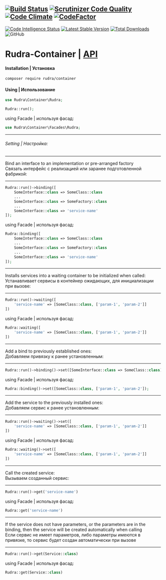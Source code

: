 [![Build Status](https://travis-ci.org/Jagepard/Rudra-Container.svg?branch=master)](https://travis-ci.org/Jagepard/Rudra-Container)
[![Scrutinizer Code Quality](https://scrutinizer-ci.com/g/Jagepard/Rudra-Container/badges/quality-score.png?b=master)](https://scrutinizer-ci.com/g/Jagepard/Rudra-Container/?branch=master)
[![Code Climate](https://codeclimate.com/github/Jagepard/Rudra-Container/badges/gpa.svg)](https://codeclimate.com/github/Jagepard/Rudra-Container)
[![CodeFactor](https://www.codefactor.io/repository/github/jagepard/rudra-container/badge)](https://www.codefactor.io/repository/github/jagepard/rudra-container)
-----
[![Code Intelligence Status](https://scrutinizer-ci.com/g/Jagepard/Rudra-Container/badges/code-intelligence.svg?b=master)](https://scrutinizer-ci.com/code-intelligence)
[![Latest Stable Version](https://poser.pugx.org/rudra/container/v/stable)](https://packagist.org/packages/rudra/container)
[![Total Downloads](https://poser.pugx.org/rudra/container/downloads)](https://packagist.org/packages/rudra/container)
![GitHub](https://img.shields.io/github/license/jagepard/Rudra-Container.svg)

# Rudra-Container | [API](https://github.com/Jagepard/Rudra-Container/blob/master/docs.md "Documentation API")
#### Installation | Установка
```composer require rudra/container```
#### Using | Использование
```php
use Rudra\Container\Rudra;

Rudra::run();
```
using Facade | используя фасад:
```php
use Rudra\Container\Facades\Rudra;
```
---
###### Setting | Настройка:

---
Bind an interface to an implementation or pre-arranged factory <br> 
Связать интерфейс с реализацией или заранее подготовленной фабрикой:

---
```php
Rudra::run()->binding([
    SomeInterface::class => SomeClass::class
    ...
    SomeInterface::class => SomeFactory::class
    ...
    SomeInterface::class => 'service-name'
]);
```
using Facade | используя фасад:
```php
Rudra::binding([
    SomeInterface::class => SomeClass::class
    ...
    SomeInterface::class => SomeFactory::class
    ...
    SomeInterface::class => 'service-name'
]);
```
---
Installs services into a waiting container to be initialized when called:<br>
Устанавливает сервисы в контейнер ожидающих, для инициализации при вызове:

---
```php
Rudra::run()->waiting([
    'service-name' => [SomeClass::class, ['param-1', 'param-2']]
])
```
using Facade | используя фасад:
```php
Rudra::waiting([
    'service-name' => [SomeClass::class, ['param-1', 'param-2']]
])
```
---
Add a bind to previously established ones:<br>
Добавляем привязку к ранее установленным:

---
```php
Rudra::run()->binding()->set([SomeInterface::class => SomeClass::class])
```
using Facade | используя фасад:
```php
Rudra::binding()->set([SomeClass::class, ['param-1', 'param-2']);
```
---
Add the service to the previously installed ones:<br>
Добавляем сервис к ранее установленным:

---
```php
Rudra::run()->waiting()->set([
    'service-name' => [SomeClass::class, ['param-1', 'param-2']]
])
```
using Facade | используя фасад:
```php
Rudra::waiting()->set([
    'service-name' => [SomeClass::class, ['param-1', 'param-2']]
])
```
---
Call the created service:<br>
Вызываем созданный сервис:

---
```php
Rudra::run()->get('service-name')
```
using Facade | используя фасад:
```php
Rudra::get('service-name')
```
---
If the service does not have parameters, or the parameters are in the binding, then the service will be created automatically when calling<br>
Если сервис не имеет параметров, либо параметры имеются в привязке, то сервис будет создан автоматически при вызове

---
```php
Rudra::run()->get(Service::class)
```
using Facade | используя фасад:
```php
Rudra::get(Service::class)
```
